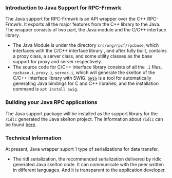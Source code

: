 ### Introduction to Java Support for RPC-Frmwrk
The Java support for RPC-Frmwrk is an API wrapper over the C++ RPC-Frmwrk. It exports all the major features from the C++ library to the Java. The wrapper consists of two part, the Java module and the C/C++ interface library. 
  * The Java Module is under the directory `src/org/rpcf/rpcbase`, which interfaces with the C/C++ interface library , and after fully built, contains a proxy class, a server class, and some utility classes as the base support for proxy and server respectively.
  * The source code for C/C++ interface library consists of all the `.i` files, `rpcbase.i`, `proxy.i`, `server.i`, which will generate the skelton of the C/C++ interface library with SWIG. [`SWIG`](http://www.swig.org/Doc4.0/Sections.html#Sections) is a tool for automatically generating Java bindings for C and C++ libraries, and the installation command is `apt install swig`.

### Building your Java RPC applications
The Java support package will be installed as the support library for the `ridlc` generated the Java skelton project. The information about `ridlc` can be found [here](../ridl#invoking-ridlc).

### Technical Information
At present, Java wrapper suport 1 type of serializations for data transfer.
* The ridl serialization, the recommended serialization delivered by ridlc generated Java skelton code. It can communicate with the peer written in different languages. And it is transparent to the application developer.
